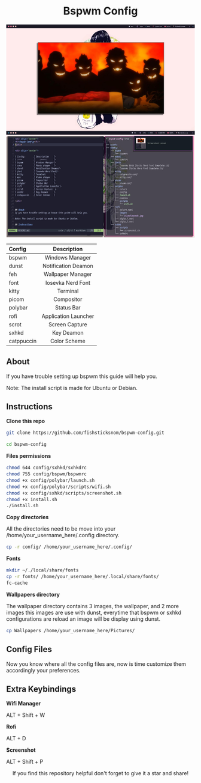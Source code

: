 <div align="center">
<h1>Bspwm Config</h1>
</div>

<div align="center">
<img src="./assets/screenshot.jpg" alt="bspwm config" width="800" />
<br/>
</div>


<div align="center">

| Config        | Description         | 
| :---          |    :----:           | 
| bspwm         | Windows Manager     | 
| dunst         | Notification Deamon | 
| feh           | Wallpaper Manager   |
| font          | Iosevka Nerd Font   | 
| kitty         | Terminal            | 
| picom         | Compositor          | 
| polybar       | Status Bar          | 
| rofi          | Application Launcher| 
| scrot         | Screen Capture      | 
| sxhkd         | Key Deamon          | 
| catppuccin    | Color Scheme        |

</div>


## About
If you have trouble setting up bspwm this guide will help you.

Note: The install script is made for Ubuntu or Debian.

## Instructions

**Clone this repo**

```bash
git clone https://github.com/fishsticksnom/bspwm-config.git
```

```bash
cd bspwm-config
```


**Files permissions**



``` bash
chmod 644 config/sxhkd/sxhkdrc
chmod 755 config/bspwm/bspwmrc
chmod +x config/polybar/launch.sh
chmod +x config/polybar/scripts/wifi.sh
chmod +x config/sxhkd/scripts/screenshot.sh
chmod +x install.sh
./install.sh
````



**Copy directories**

All the directories need to be move into your /home/your_username_here/.config directory.

```bash
cp -r config/ /home/your_username_here/.config/
```

**Fonts**

```bash
mkdir ~/./local/share/fonts
cp -r fonts/ /home/your_username_here/.local/share/fonts/
fc-cache
```


**Wallpapers directory**

The wallpaper directory contains 3 images, the wallpaper, and 2 more images this images are use with dunst, everytime that bspwm or sxhkd configurations are reload an image will be display using dunst.

```bash
cp Wallpapers /home/your_username_here/Pictures/
```


## Config Files

Now you know where all the config files are, now is time customize them accordingly your preferences.


## Extra Keybindings

**Wifi Manager**

ALT + Shift + W


**Rofi**

ALT + D

**Screenshot**

ALT + Shift + P


<p align="center">If you find this repository helpful don't forget to give it a star and share!</p>


